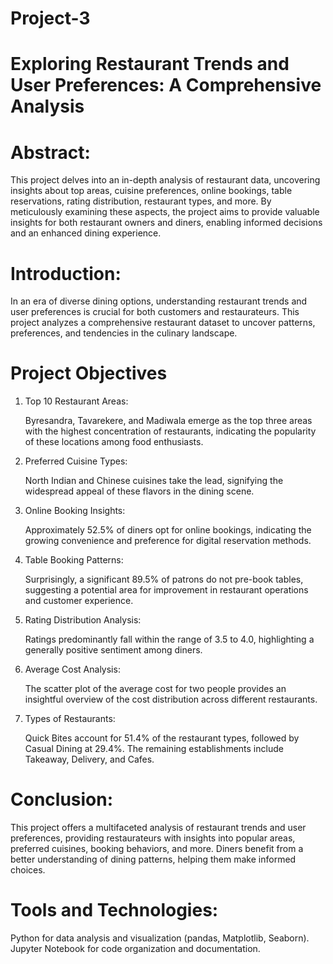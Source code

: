 # Project-3
# Exploring Restaurant Trends and User Preferences: A Comprehensive Analysis
# Abstract:
This project delves into an in-depth analysis of restaurant data, uncovering insights about top areas, cuisine preferences, online bookings, table reservations, rating distribution, restaurant types, and more. By meticulously examining these aspects, the project aims to provide valuable insights for both restaurant owners and diners, enabling informed decisions and an enhanced dining experience.
# Introduction:
In an era of diverse dining options, understanding restaurant trends and user preferences is crucial for both customers and restaurateurs. This project analyzes a comprehensive restaurant dataset to uncover patterns, preferences, and tendencies in the culinary landscape.
# Project Objectives
   1. Top 10 Restaurant Areas:

      Byresandra, Tavarekere, and Madiwala emerge as the top three areas with the highest concentration of restaurants, indicating the popularity of these locations among food enthusiasts.

   2. Preferred Cuisine Types:

      North Indian and Chinese cuisines take the lead, signifying the widespread appeal of these flavors in the dining scene.

   3. Online Booking Insights:

      Approximately 52.5% of diners opt for online bookings, indicating the growing convenience and preference for digital reservation methods.

   4. Table Booking Patterns:

      Surprisingly, a significant 89.5% of patrons do not pre-book tables, suggesting a potential area for improvement in restaurant operations and customer experience.

   5. Rating Distribution Analysis:

      Ratings predominantly fall within the range of 3.5 to 4.0, highlighting a generally positive sentiment among diners.

   6. Average Cost Analysis:

      The scatter plot of the average cost for two people provides an insightful overview of the cost distribution across different restaurants.

   7. Types of Restaurants:

      Quick Bites account for 51.4% of the restaurant types, followed by Casual Dining at 29.4%. The remaining establishments include Takeaway, Delivery, and Cafes.

# Conclusion:
This project offers a multifaceted analysis of restaurant trends and user preferences, providing restaurateurs with insights into popular areas, preferred cuisines, booking behaviors, and more. Diners benefit from a better understanding of dining patterns, helping them make informed choices.
# Tools and Technologies:
Python for data analysis and visualization (pandas, Matplotlib, Seaborn).
Jupyter Notebook for code organization and documentation.
